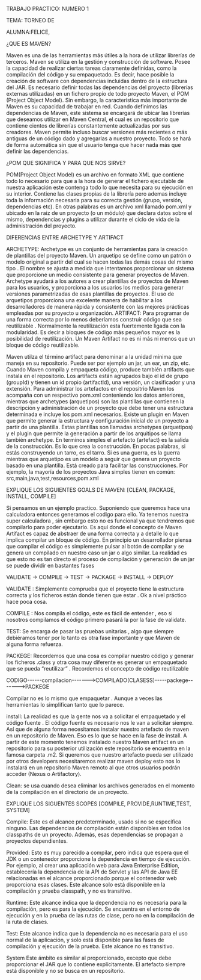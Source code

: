 TRABAJO PRACTICO: NUMERO 1

TEMA: TORNEO DE 

ALUMNA:FELICE, 


¿QUE ES MAVEN?

  Maven es una de las herramientas más útiles a la hora de utilizar librerías de terceros. Maven se utiliza en la gestión y construcción de 
software. Posee la capacidad de realizar ciertas tareas claramente definidas, como la compilación del código y su empaquetado. Es decir, 
hace posible la creación de software con dependencias incluidas dentro de la estructura del JAR. Es necesario definir todas las 
dependencias del proyecto (librerías externas utilizadas) en un fichero propio de todo proyecto Maven, el POM (Project Object Model). 
Sin embargo, la característica más importante de Maven es su capacidad de trabajar en red. Cuando definimos las dependencias de Maven, 
este sistema se encargará de ubicar las librerías que deseamos utilizar en Maven Central, el cual es un repositorio que contiene cientos 
de librerías constantemente actualizadas por sus creadores. Maven permite incluso buscar versiones más recientes o más antiguas de un 
código dado y agregarlas a nuestro proyecto. Todo se hará de forma automática sin que el usuario tenga que hacer nada más que definir 
las dependencias.


¿POM QUE SIGNIFICA Y PARA QUE NOS SIRVE?

  POM(Project Object Model) es un archivo en formato XML que contiene todo lo necesario para que a la hora de generar el fichero 
ejecutable de nuestra aplicación este contenga todo lo que necesita para su ejecución en su interior. Contiene las clases propias 
de la librería pero ademas incluye toda la información necesaria para su correcta gestión (grupo, versión, dependencias etc).
  En otras palabras es un archivo xml llamado pom.xml y ubicado en la raiz de un proyecto (o un módulo) que declara datos sobre el mismo, dependencias
y plugins a utilizar durante el ciclo de vida de la administración del proyecto. 


DIFERENCIAS ENTRE ARCHETYPE Y ARTIFACT

ARCHETYPE:
  Archetype es un conjunto de herramientas para la creación de plantillas del proyecto Maven. Un arquetipo se define como un patrón o 
modelo original a partir del cual se hacen todas las demás cosas del mismo tipo . El nombre se ajusta a medida que intentamos 
proporcionar un sistema que proporcione un medio consistente para generar proyectos de Maven. Archetype ayudará a los autores a crear 
plantillas de proyectos de Maven para los usuarios, y proporciona a los usuarios los medios para generar versiones parametrizadas de 
esas plantillas de proyectos.
  El uso de arquetipos proporciona una excelente manera de habilitar a los desarrolladores de manera rápida y consistente con las 
mejores prácticas empleadas por su proyecto u organización.
ARTIFACT:
  Para programar de una forma correcta por lo menos deberíamos construir código que sea reutilizable . Normalmente la reutilización 
esta fuertemente ligada con la modularidad. Es decir a bloques de código más pequeños mayor es la posibilidad de reutilización.
  Un Maven Artifact no es ni más ni menos que un bloque de código reutilizable. 
  
  Maven utilza el término artifact para denominar a la unidad mínima que maneja en su repositorio. Puede ser por ejemplo un jar, un ear, 
un zip, etc. Cuando Maven compila y empaqueta código, produce también artifacts que instala en el repositorio. Los artifacts están 
agrupados bajo el id de grupo (groupId) y tienen un id propio (artifactId), una versión, un clasificador y una extensión. Para 
administrar los artefactos en el repositrio Maven los acompaña con un respectivo pom.xml conteniendo los datos anteriores, mientras que
archetypes (arquetipos) son las plantillas que contienen la descripción y administración de un proyecto que debe tener una estructura 
determinada e incluye los pom.xml necesarios. 
  Existe un plugin en Maven que permite generar la estructura y configuración inicial de un proyecto a partir 
de una plantilla. Estas plantillas son llamadas archetypes (arquetipos) y el plugin que permite la generación a partir de los 
arquitipos se llama también archetype.
  En terminos simples el artefacto (artefact) es la salida de la construcción. Es lo que crea la construcción. En pocas palabras, si 
estás construyendo un tarro, es el tarro. Si es una guerra, es la guerra mientras que arquetipo es un modelo a seguir que genera un 
proyecto basado en una plantilla. Está creado para facilitar las construcciones. Por ejemplo, la mayoría de los proyectos Java 
simples tienen en común: src,main,java,test,resources,pom.xml

  EXPLIQUE LOS SIGUIENTES GOALS DE MAVEN: [CLEAN, PACKAGE, INSTALL, COMPILE]
  
  Si pensamos en un ejemplo practico. Suponiendo que queremos hace una calculadora entonces generamos el codigo para ello. 
  Ya tenemos nuestra super calculadora , sin embargo esto no es funcional ya que tendremos que 
compilarlo para poder ejecutarlo.  Es aquí donde el concepto de Maven Artifact es capaz de abstraer de una forma correcta y a 
detalle lo que implica compilar un bloque de código. En principio un desarrollador piensa que compilar el código es simplemente 
pulsar al botón de compilar y se genera un compilado en nuestro caso un jar o algo similar.
  La realidad es que esto no es  tan directo el proceso de compilación y generación de un jar se puede dividir en bastantes fases
  
  VALIDATE -> COMPILE -> TEST -> PACKAGE -> INSTALL -> DEPLOY
  
  VALIDATE : Simplemente comprueba que el proyecto tiene la estructura correcta y los ficheros están donde tienen que estar . Ok a 
nivel práctico hace poca cosa.

  COMPILE : Nos compila el código, este es fácil de entender , eso si nosotros compilamos el código primero pasará la por la fase de 
validate.

  TEST: Se encarga de pasar las pruebas unitarias , algo que siempre debiéramos tener por lo tanto es otra fase importante y que 
Maven de  alguna forma refuerza.

  PACKEGE: Recordemos que una cosa es compilar nuestro código y generar los ficheros .class y otra cosa muy diferente es generar 
un empaquetado que se pueda “reutilizar” . Recordemos el concepto de código reutilizable

  CODIGO------compilacion------->COMPILADO(CLASESS)-----packege------->PACKEGE 
  
  Compilar no es lo mismo que empaquetar . Aunque a veces las herramientas lo simplifican tanto que lo parece.
  
  install: La realidad es que la gente nos va a solicitar el empaquetado y el código fuente . El código fuente es necesario nos le 
van a solicitar siempre. Así que de alguna forma necesitamos instalar nuestro artefacto de maven en un repositorio de Maven. Eso es 
lo que se hace en la fase de install.
  A partir de este momento tenemos instalado nuestro Maven artifact en un repositorio para su posterior utilización este repositorio 
se encuentra en la famosa carpeta .m2. Si queremos que nuestro artefacto pueda ser utilizado por otros developers necesitaremos 
realizar maven deploy esto nos lo instalará en un repositorio Maven remoto al que otros usuarios podrán acceder (Nexus o Artifactory).

  Clean: se usa cuando desea eliminar los archivos generados en el momento de la compilación en el directorio de un proyecto.


EXPLIQUE LOS SIGUENTES SCOPES [COMPILE, PROVIDE,RUNTIME,TEST, SYSTEM]

Compile: Este es el alcance predeterminado, usado si no se especifica ninguno. Las dependencias de compilación están disponibles en 
todos los classpaths de un proyecto. Además, esas dependencias se propagan a proyectos dependientes.

Provided: Esto es muy parecido a compilar, pero indica que espera que el JDK o un contenedor proporcione la dependencia en tiempo de 
ejecución. Por ejemplo, al crear una aplicación web para Java Enterprise Edition, establecería la dependencia de la API de Servlet 
y las API de Java EE relacionadas en el alcance proporcionado porque el contenedor web proporciona esas clases. Este alcance solo 
está disponible en la compilación y prueba classpath, y no es transitivo.

Runtime: Este alcance indica que la dependencia no es necesaria para la compilación, pero es para la ejecución. Se 
encuentra en el entorno de ejecución y en la prueba de las rutas de clase, pero no en la compilación de la ruta de clases.

Test: Este alcance indica que la dependencia no es necesaria para el uso normal de la aplicación, y solo está disponible para las 
fases de compilación y ejecución de la prueba. Este alcance no es transitivo.

System  Este ámbito es similar al proporcionado, excepto que debe proporcionar el JAR que lo contiene explícitamente. El artefacto 
siempre está disponible y no se busca en un repositorio.
